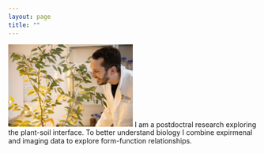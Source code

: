 ```yaml
---
layout: page
title: ""
---
```


<img src="richardharwood.png" width=50% height=50% />
I am a postdoctral research exploring the plant-soil interface. To better understand biology I combine expirmenal and imaging data to explore form-function relationships. 

